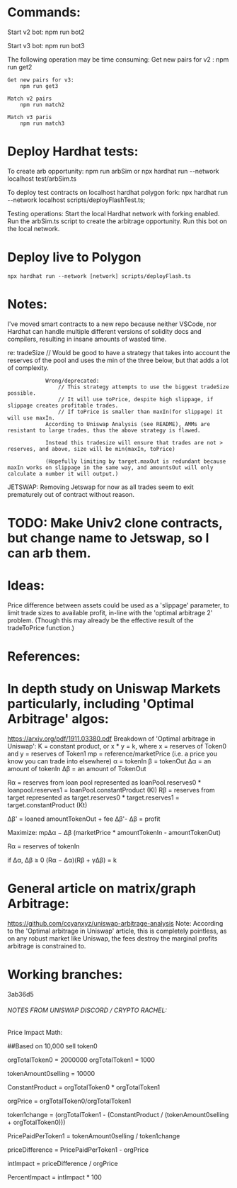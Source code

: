 # Commands: 
Start v2 bot: 
	npm run bot2

Start v3 bot:
	npm run bot3

The following operation may be time consuming:
	Get new pairs for v2 :
		npm run get2

	Get new pairs for v3:
		npm run get3

	Match v2 pairs
		npm run match2
	
	Match v3 paris
		npm run match3



# Deploy Hardhat tests:

To create arb opportunity:
	npm run arbSim
	or
	npx hardhat run --network localhost test/arbSim.ts

To deploy test contracts on localhost hardhat polygon fork:
	npx hardhat run --network localhost scripts/deployFlashTest.ts;

Testing operations:
	Start the local Hardhat network with forking enabled.
	Run the arbSim.ts script to create the arbitrage opportunity.
	Run this bot on the local network.

# Deploy live to Polygon
	npx hardhat run --network [network] scripts/deployFlash.ts
	

# Notes:
I've moved smart contracts to a new repo because neither VSCode, nor Hardhat can handle multiple different versions of solidity docs and compilers, resulting in insane amounts of wasted time.

re: tradeSize
				// Would be good to have a strategy that takes into account the reserves of the pool and uses the min of the three below, but that adds a lot of complexity.
				
				Wrong/deprecated:
					// This strategy attempts to use the biggest tradeSize possible. 
					// It will use toPrice, despite high slippage, if slippage creates profitable trades. 
					// If toPrice is smaller than maxIn(for slippage) it will use maxIn.
				According to Uniswap Analysis (see README), AMMs are resistant to large trades, thus the above strategy is flawed. 
				
				Instead this tradesize will ensure that trades are not > reserves, and above, size will be min(maxIn, toPrice)
				
				(Hopefully limiting by target.maxOut is redundant because maxIn works on slippage in the same way, and amountsOut will only calculate a number it will output.)


JETSWAP: Removing Jetswap for now as all trades seem to exit prematurely out of contract without reason.
# TODO: Make Univ2 clone contracts, but change name to Jetswap, so I can arb them.



# Ideas:
Price difference between assets could be used as a 'slippage' parameter, to limit trade sizes to available profit, in-line with the 'optimal arbitrage 2' problem. (Though this may already be the effective result of the tradeToPrice function.)


# References:
# In depth study on Uniswap Markets particularly, including 'Optimal Arbitrage' algos:
https://arxiv.org/pdf/1911.03380.pdf
Breakdown of 'Optimal arbitrage in Uniswap':
K = constant product, or x * y = k, where x = reserves of Token0 and y = reserves of Token1
mp = reference/marketPrice (i.e. a price you know you can trade into elsewhere)
α = tokenIn
β = tokenOut
∆α = an amount of tokenIn
∆β = an amount of TokenOut

Rα = reserves from loan pool represented as loanPool.reserves0 * loanpool.reserves1 = loanPool.constantProduct (Kl)
Rβ = reserves from target represented as target.reserves0 * target.reserves1 = target.constantProduct (Kt)

∆β' = loaned amountTokenOut + fee
∆β'- ∆β = profit

Maximize:
mp∆α − ∆β (marketPrice * amountTokenIn - amountTokenOut)

Rα = reserves of tokenIn


if
∆α, ∆β ≥ 0
(Rα − ∆α)(Rβ + γ∆β) = k


# General article on matrix/graph Arbitrage:
https://github.com/ccyanxyz/uniswap-arbitrage-analysis
Note: According to the 'Optimal arbitrage in Uniswap' article, this is completely pointless, as on any robust market like Uniswap, the fees destroy the marginal profits arbitrage is constrained to.




# Working branches:
3ab36d5









###### NOTES FROM UNISWAP DISCORD / CRYPTO RACHEL:

Price Impact Math:

##Based on 10,000 sell token0

orgTotalToken0 = 2000000
orgTotalToken1 = 1000

tokenAmount0selling = 10000

ConstantProduct = orgTotalToken0 * orgTotalToken1

orgPrice = orgTotalToken0/orgTotalToken1

token1change = (orgTotalToken1 - (ConstantProduct / (tokenAmount0selling + orgTotalToken0)))

PricePaidPerToken1 = tokenAmount0selling / token1change

priceDifference = PricePaidPerToken1 - orgPrice

intImpact = priceDifference / orgPrice

PercentImpact = intImpact * 100